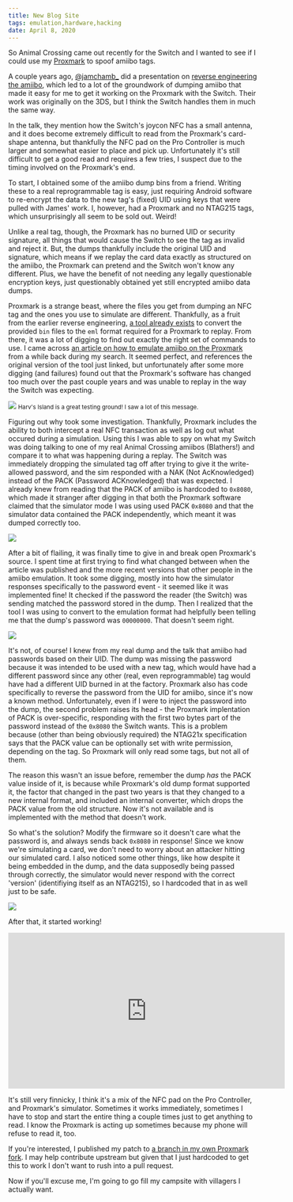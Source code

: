 ```yaml
---
title: New Blog Site
tags: emulation,hardware,hacking
date: April 8, 2020
---
```


So Animal Crossing came out recently for the Switch and I wanted to see if I could use my [Proxmark](https://proxmark.com/proxmark-3-hardware/proxmark-3-rdv4) to spoof amiibo tags.

A couple years ago, [@jamchamb_](https://twitter.com/jamchamb_) did a presentation on [reverse engineering the amiibo](https://jamchamb.github.io/assets/pdf/amiibo-presentation-HOPE.pdf), which led to a lot of the groundwork of dumping amiibo that made it easy for me to get it working on the Proxmark with the Switch. Their work was originally on the 3DS, but I think the Switch handles them in much the same way.

In the talk, they mention how the Switch's joycon NFC has a small antenna, and it does become extremely difficult to read from the Proxmark's card-shape antenna, but thankfully the NFC pad on the Pro Controller is much larger and somewhat easier to place and pick up. Unfortunately it's still difficult to get a good read and requires a few tries, I suspect due to the timing involved on the Proxmark's end.

To start, I obtained some of the amiibo dump bins from a friend. Writing these to a real reprogrammable tag is easy, just requiring Android software to re-encrypt the data to the new tag's (fixed) UID using keys that were pulled with James' work. I, however, had a Proxmark and no NTAG215 tags, which unsurprisingly all seem to be sold out. Weird!

Unlike a real tag, though, the Proxmark has no burned UID or security signature, all things that would cause the Switch to see the tag as invalid and reject it. But, the dumps thankfully include the original UID and signature, which means if we replay the card data exactly as structured on the amiibo, the Proxmark can pretend and the Switch won't know any different. Plus, we have the benefit of not needing any legally questionable encryption keys, just questionably obtained yet still encrypted amiibo data dumps.

Proxmark is a strange beast, where the files you get from dumping an NFC tag and the ones you use to simulate are different. Thankfully, as a fruit from the earlier reverse engineering, [a tool already exists](https://github.com/RfidResearchGroup/proxmark3/blob/master/tools/pm3_amii_bin2eml.pl) to convert the provided `bin` files to the `eml` format required for a Proxmark to replay. From there, it was a lot of digging to find out exactly the right set of commands to use. I came across [an article on how to emulate amiibo on the Proxmark](https://tomvanveen.eu/emulating-amiibos-with-a-proxmark-3/) from a while back during my search. It seemed perfect, and references the original version of the tool just linked, but unfortunately after some more digging (and failures) found out that the Proxmark's software has changed too much over the past couple years and was unable to replay in the way the Switch was expecting.

<img src="assets/2020-04-08-amiibo-emulation/not-an-amiibo.jpg" class="img-fluid">
<small>Harv's Island is a great testing ground! I saw a lot of this message.</small>

Figuring out why took some investigation. Thankfully, Proxmark includes the ability to both intercept a real NFC transaction as well as log out what occured during a simulation. Using this I was able to spy on what my Switch was doing talking to one of my real Animal Crossing amiibos (Blathers!) and compare it to what was happening during a replay. The Switch was immediately dropping the simulated tag off after trying to give it the write-allowed password, and the sim responded with a NAK (Not AcKnowledged) instead of the PACK (Password ACKnowledged) that was expected. I already knew from reading that the PACK of amiibo is hardcoded to `0x8080`, which made it stranger after digging in that both the Proxmark software claimed that the simulator mode I was using used PACK `0x8080` and that the simulator data contained the PACK independently, which meant it was dumped correctly too.

<img src="assets/2020-04-08-amiibo-emulation/sim-vs-reality.png" class="img-fluid">

After a bit of flailing, it was finally time to give in and break open Proxmark's source. I spent time at first trying to find what changed between when the article was published and the more recent versions that other people in the amiibo emulation. It took some digging, mostly into how the simulator responses specifically to the password event - it seemed like it was implemented fine! It checked if the password the reader (the Switch) was sending matched the password stored in the dump. Then I realized that the tool I was using to convert to the emulation format had helpfully been telling me that the dump's password was `00000000`. That doesn't seem right.

<img src="assets/2020-04-08-amiibo-emulation/converter-result.png" class="img-fluid">

It's not, of course! I knew from my real dump and the talk that amiibo had passwords based on their UID. The dump was missing the password because it was intended to be used with a new tag, which would have had a different password since any other (real, even reprogrammable) tag would have had a different UID burned in at the factory. Proxmark also has code specifically to reverse the password from the UID for amiibo, since it's now a known method. Unfortunately, even if I were to inject the password into the dump, the second problem raises its head - the Proxmark implentation of PACK is over-specific, responding with the first two bytes part of the password instead of the `0x8080` the Switch wants. This is a problem because (other than being obviously required) the NTAG21x specification says that the PACK value can be optionally set with write permission, depending on the tag. So Proxmark will only read some tags, but not all of them.

The reason this wasn't an issue before, remember the dump *has* the PACK value inside of it, is because while Proxmark's old dump format supported it, the factor that changed in the past two years is that they changed to a new internal format, and included an internal converter, which drops the PACK value from the old structure. Now it's not available and is implemented with the method that doesn't work.

So what's the solution? Modify the firmware so it doesn't care what the password is, and always sends back `0x8080` in response! Since we know we're simulating a card, we don't need to worry about an attacker hitting our simulated card. I also noticed some other things, like how despite it being embedded in the dump, and the data supposedly being passed through correctly, the simulator would never respond with the correct 'version' (identifiying itself as an NTAG215), so I hardcoded that in as well just to be safe.

<img src="assets/2020-04-08-amiibo-emulation/changed-source.png" class="img-fluid">

After that, it started working! 

<iframe width="560" height="315" src="https://www.youtube.com/embed/95Bm9G57vJo" frameborder="0" allow="accelerometer; autoplay; encrypted-media; gyroscope; picture-in-picture" allowfullscreen></iframe>

It's still very finnicky, I think it's a mix of the NFC pad on the Pro Controller, and Proxmark's simulator. Sometimes it works immediately, sometimes I have to stop and start the entire thing a couple times just to get anything to read. I know the Proxmark is acting up sometimes because my phone will refuse to read it, too.

If you're interested, I published my patch to [a branch in my own Proxmark fork](https://github.com/cheeplusplus/proxmark3). I may help contribute upstream but given that I just hardcoded to get this to work I don't want to rush into a pull request.

Now if you'll excuse me, I'm going to go fill my campsite with villagers I actually want.
